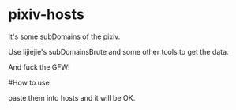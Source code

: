 # pixiv-hosts
It's some subDomains of the pixiv. 


Use lijiejie's subDomainsBrute and some other tools to get the data.


And fuck the GFW!


#How to use


paste them into hosts and it will be OK.
